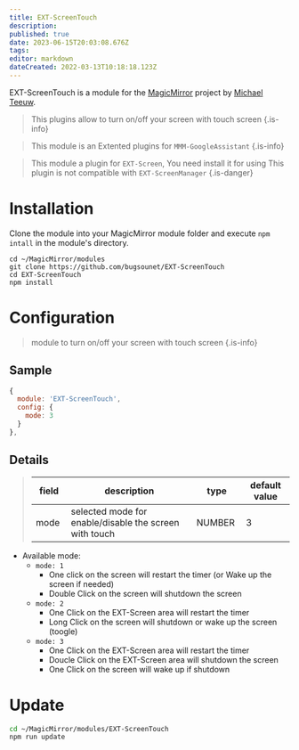```yaml
---
title: EXT-ScreenTouch
description: 
published: true
date: 2023-06-15T20:03:08.676Z
tags: 
editor: markdown
dateCreated: 2022-03-13T10:18:18.123Z
---
```


EXT-ScreenTouch is a module for the [MagicMirror](https://github.com/MichMich/MagicMirror) project by [Michael Teeuw](https://github.com/MichMich).

> This plugins allow to turn on/off your screen with touch screen
{.is-info}

> This module is an Extented plugins for `MMM-GoogleAssistant`
{.is-info}

> This module a plugin for `EXT-Screen`, You need install it for using
> This plugin is not compatible with `EXT-ScreenManager`
{.is-danger}

# Installation
Clone the module into your MagicMirror module folder and execute `npm intall` in the module's directory.
```
cd ~/MagicMirror/modules
git clone https://github.com/bugsounet/EXT-ScreenTouch
cd EXT-ScreenTouch
npm install
```

# Configuration

> module to turn on/off your screen with touch screen
{.is-info}

## Sample
```js
{
  module: 'EXT-ScreenTouch',
  config: {
    mode: 3 
  }
},
```

## Details

> |field | description | type | default value
> |---|---|---|---
> | mode | selected mode for enable/disable the screen with touch | NUMBER | 3

 * Available mode:
   - `mode: 1`
     - One click on the screen will restart the timer (or Wake up the screen if needed)
     - Double Click on the screen will shutdown the screen
   - `mode: 2`
     - One Click on the EXT-Screen area will restart the timer
     - Long Click on the screen will shutdown or wake up the screen (toogle)
   - `mode: 3`
     - One Click on the EXT-Screen area will restart the timer
     - Doucle Click on the EXT-Screen area will shutdown the screen
     - One Click on the screen will wake up if shutdown


# Update
```sh
cd ~/MagicMirror/modules/EXT-ScreenTouch
npm run update
```